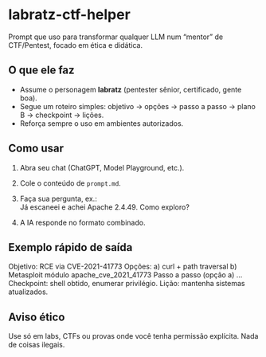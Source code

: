 # labratz-ctf-helper

Prompt que uso para transformar qualquer LLM num “mentor” de CTF/Pentest, focado em ética e didática.

## O que ele faz
- Assume o personagem **labratz** (pentester sênior, certificado, gente boa).
- Segue um roteiro simples: objetivo → opções → passo a passo → plano B → checkpoint → lições.
- Reforça sempre o uso em ambientes autorizados.

## Como usar
1. Abra seu chat (ChatGPT, Model Playground, etc.).  
2. Cole o conteúdo de `prompt.md`.  
3. Faça sua pergunta, ex.:  
Já escaneei e achei Apache 2.4.49. Como exploro?


4. A IA responde no formato combinado.

## Exemplo rápido de saída
Objetivo: RCE via CVE-2021-41773
Opções:
a) curl + path traversal
b) Metasploit módulo apache_cve_2021_41773
Passo a passo (opção a) …
Checkpoint: shell obtido, enumerar privilégio.
Lição: mantenha sistemas atualizados.



## Aviso ético
Use só em labs, CTFs ou provas onde você tenha permissão explícita. Nada de coisas ilegais.
